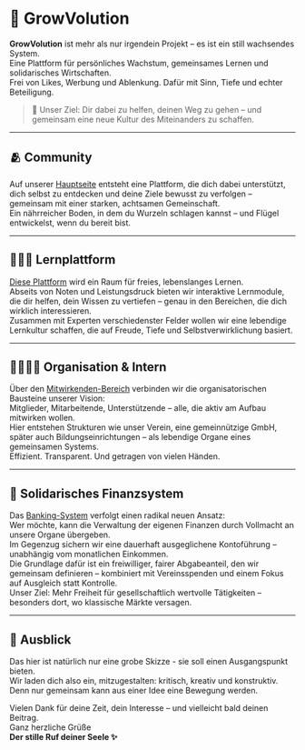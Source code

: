 # 🌱 GrowVolution

**GrowVolution** ist mehr als nur irgendein Projekt – es ist ein still wachsendes System.  
Eine Plattform für persönliches Wachstum, gemeinsames Lernen und solidarisches Wirtschaften.  
Frei von Likes, Werbung und Ablenkung. Dafür mit Sinn, Tiefe und echter Beteiligung.

> 🧭 Unser Ziel: Dir dabei zu helfen, deinen Weg zu gehen – und gemeinsam eine neue Kultur des Miteinanders zu schaffen.  

---

## 🫂 Community

Auf unserer [Hauptseite](https://growvolution.org/) entsteht eine Plattform, die dich dabei unterstützt, dich selbst zu entdecken und deine Ziele bewusst zu verfolgen – gemeinsam mit einer starken, achtsamen Gemeinschaft.  
Ein nährreicher Boden, in dem du Wurzeln schlagen kannst – und Flügel entwickelst, wenn du bereit bist.

---

## 🧑🏼‍🏫 Lernplattform

[Diese Plattform](https://learning.growvolution.org/) wird ein Raum für freies, lebenslanges Lernen.  
Abseits von Noten und Leistungsdruck bieten wir interaktive Lernmodule, die dir helfen, dein Wissen zu vertiefen – genau in den Bereichen, die dich wirklich interessieren.  
Zusammen mit Experten verschiedenster Felder wollen wir eine lebendige Lernkultur schaffen, die auf Freude, Tiefe und Selbstverwirklichung basiert.

---

## 🫱🏻‍🫲🏼 Organisation & Intern

Über den [Mitwirkenden-Bereich](https://people.growvolution.org/) verbinden wir die organisatorischen Bausteine unserer Vision:  
Mitglieder, Mitarbeitende, Unterstützende – alle, die aktiv am Aufbau mitwirken wollen.  
Hier entstehen Strukturen wie unser Verein, eine gemeinnützige GmbH, später auch Bildungseinrichtungen – als lebendige Organe eines gemeinsamen Systems.  
Effizient. Transparent. Und getragen von vielen Händen.

---

## 🏦 Solidarisches Finanzsystem

Das [Banking-System](https://banking.growvolution.org/) verfolgt einen radikal neuen Ansatz:  
Wer möchte, kann die Verwaltung der eigenen Finanzen durch Vollmacht an unsere Organe übergeben.  
Im Gegenzug sichern wir eine dauerhaft ausgeglichene Kontoführung – unabhängig vom monatlichen Einkommen.  
Die Grundlage dafür ist ein freiwilliger, fairer Abgabeanteil, den wir gemeinsam definieren – kombiniert mit Vereinsspenden und einem Fokus auf Ausgleich statt Kontrolle.  
Unser Ziel: Mehr Freiheit für gesellschaftlich wertvolle Tätigkeiten – besonders dort, wo klassische Märkte versagen.

---

## 📌 Ausblick

Das hier ist natürlich nur eine grobe Skizze - sie soll einen Ausgangspunkt bieten.  
Wir laden dich also ein, mitzugestalten: kritisch, kreativ und konstruktiv.  
Denn nur gemeinsam kann aus einer Idee eine Bewegung werden.

Vielen Dank für deine Zeit, dein Interesse – und vielleicht bald deinen Beitrag.  
Ganz herzliche Grüße  
**Der stille Ruf deiner Seele ✨**
